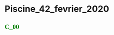 
<h1>Piscine_42_fevrier_2020</h1>

<h2 style="color:blue;"><font face="verdana" color="green">C_00</font></h2>
